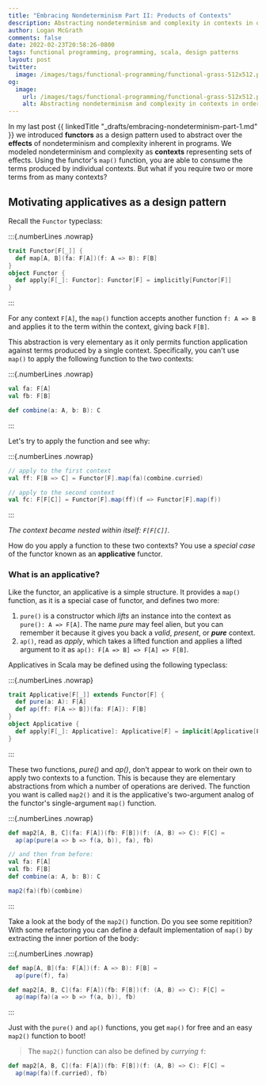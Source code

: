 ```yaml
---
title: "Embracing Nondeterminism Part II: Products of Contexts"
description: Abstracting nondeterminism and complexity in contexts in order to consume products of two or more in parallel.
author: Logan McGrath
comments: false
date: 2022-02-23T20:58:26-0800
tags: functional programming, programming, scala, design patterns
layout: post
twitter:
  image: /images/tags/functional-programming/functional-grass-512x512.png
og:
  image:
    url: /images/tags/functional-programming/functional-grass-512x512.png
    alt: Abstracting nondeterminism and complexity in contexts in order to consume products of two or more in parallel.
---
```


In my last post {{ linkedTitle "_drafts/embracing-nondeterminism-part-1.md" }} we introduced **functors** as a design pattern used to abstract over the **effects** of nondeterminism and complexity inherent in programs. We modeled nondeterminism and complexity as **contexts** representing sets of effects. Using the functor's `map()` function, you are able to consume the terms produced by individual contexts. But what if you require two or more terms from as many contexts? 

<!--more-->

## Motivating applicatives as a design pattern

Recall the `Functor` typeclass:

:::{.numberLines .nowrap}
```scala
trait Functor[F[_]] {
  def map[A, B](fa: F[A])(f: A => B): F[B] 
}
object Functor {
  def apply[F[_]: Functor]: Functor[F] = implicitly[Functor[F]]
}
```
:::

For any context `F[A]`, the `map()` function accepts another function `f: A => B` and applies it to the term within the context, giving back `F[B]`. 

This abstraction is very elementary as it only permits function application against terms produced by a single context. Specifically, you can't use `map()` to apply the following function to the two contexts:

:::{.numberLines .nowrap}
```scala
val fa: F[A]
val fb: F[B]

def combine(a: A, b: B): C
```
:::

Let's try to apply the function and see why:

:::{.numberLines .nowrap}
```scala
// apply to the first context
val ff: F[B => C] = Functor[F].map(fa)(combine.curried)

// apply to the second context
val fc: F[F[C]] = Functor[F].map(ff)(f => Functor[F].map(f))
```
:::

_The context became nested within itself: `F[F[C]]`._ 

How do you apply a function to these two contexts? You use a _special case_ of the functor known as an **applicative** functor.

### What is an applicative?

Like the functor, an applicative is a simple structure. It provides a `map()` function, as it is a special case of functor, and defines two more:

1. `pure()` is a constructor which _lifts_ an instance into the context as `pure(): A => F[A]`. The name _pure_ may feel alien, but you can remember it because it gives you back a _valid_, _present_, or _**pure**_ context.
2. `ap()`, read as _apply_, which takes a lifted function and applies a lifted argument to it as `ap(): F[A => B] => F[A] => F[B]`.

Applicatives in Scala may be defined using the following typeclass:

:::{.numberLines .nowrap}
```scala
trait Applicative[F[_]] extends Functor[F] {
  def pure(a: A): F[A]
  def ap(ff: F[A => B])(fa: F[A]): F[B]
}
object Applicative {
  def apply[F[_]: Applicative]: Applicative[F] = implicit[Applicative[F]]
}
```
:::

These two functions, _pure()_ and _ap()_, don't appear to work on their own to apply two contexts to a function. This is because they are elementary abstractions from which a number of operations are derived. The function you want is called `map2()` and it is the applicative's two-argument analog of the functor's single-argument `map()` function.

:::{.numberLines .nowrap}
```scala
def map2[A, B, C](fa: F[A])(fb: F[B])(f: (A, B) => C): F[C] =
  ap(ap(pure(a => b => f(a, b)), fa), fb)

// and then from before:
val fa: F[A]
val fb: F[B]
def combine(a: A, b: B): C

map2(fa)(fb)(combine)
```
:::

Take a look at the body of the `map2()` function. Do you see some repitition? With some refactoring you can define a default implementation of `map()` by extracting the inner portion of the body:

:::{.numberLines .nowrap}
```scala
def map[A, B](fa: F[A])(f: A => B): F[B] =
  ap(pure(f), fa)

def map2[A, B, C](fa: F[A])(fb: F[B])(f: (A, B) => C): F[C] =
  ap(map(fa)(a => b => f(a, b)), fb)
```
:::

Just with the `pure()` and `ap()` functions, you get `map()` for free and an easy `map2()` function to boot!

> The `map2()` function can also be defined by _currying_ `f`:
  
  ```scala
  def map2[A, B, C](fa: F[A])(fb: F[B])(f: (A, B) => C): F[C] =
    ap(map(fa)(f.curried), fb)
  ```
 
